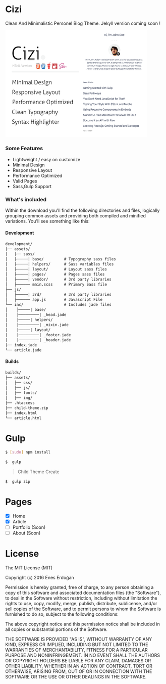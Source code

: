 
# Cizi
Clean And Minimalistic Personel Blog Theme. Jekyll version coming soon !

<img src="cizi-cover.png" width="450">

### Some Features
- Lightweight / easy on customize
- Minimal Design
- Responsive Layout
- Performance Optimized
- Valid Pages
- Sass,Gulp Support


### What's included

Within the download you'll find the following directories and files, logically grouping common assets and providing both compiled and minified variations. You'll see something like this:

#### Development

```
development/
├── assets/
│   ├── sass/
│   ├─────| base/         # Typography sass files
│   ├─────| helpers/      # Sass variables files
│   ├─────| layout/       # Layout sass files
│   ├─────| pages/        # Pages sass files
│   ├─────| vendor/       # 3rd party libraries
│   ├────── main.scss     # Primary Sass file
├── js/
│   ├─────| 3rd/          # 3rd party libraries
│   ├────── app.js        # Javascript File
└── inc/                  # Includes jade files
│    ├─────| base/
│    ├─────────| _head.jade
│    ├─────| helpers/
│    ├─────────| _mixin.jade
│    ├─────| layout/
│    ├─────────| _footer.jade
│    ├─────────| _header.jade
├── index.jade
└── article.jade
```
#### Builds
```
builds/
├── assets/
│   ├── css/
│   ├── js/
│   ├── fonts/
│   ├── img/
├── .htaccess
├── child-theme.zip
├── index.html
└── article.html
```

# Gulp

```bash
$ [sudo] npm install
```
```bash
$  gulp
```
> Child Theme Create

```bash
$  gulp zip
```

# Pages

- [x] Home
- [x] Article
- [ ] Portfolio (Soon)
- [ ] About (Soon)

# License
The MIT License (MIT)

Copyright (c) 2016 Enes Erdoğan

Permission is hereby granted, free of charge, to any person obtaining a copy
of this software and associated documentation files (the "Software"), to deal
in the Software without restriction, including without limitation the rights
to use, copy, modify, merge, publish, distribute, sublicense, and/or sell
copies of the Software, and to permit persons to whom the Software is
furnished to do so, subject to the following conditions:

The above copyright notice and this permission notice shall be included in all
copies or substantial portions of the Software.

THE SOFTWARE IS PROVIDED "AS IS", WITHOUT WARRANTY OF ANY KIND, EXPRESS OR
IMPLIED, INCLUDING BUT NOT LIMITED TO THE WARRANTIES OF MERCHANTABILITY,
FITNESS FOR A PARTICULAR PURPOSE AND NONINFRINGEMENT. IN NO EVENT SHALL THE
AUTHORS OR COPYRIGHT HOLDERS BE LIABLE FOR ANY CLAIM, DAMAGES OR OTHER
LIABILITY, WHETHER IN AN ACTION OF CONTRACT, TORT OR OTHERWISE, ARISING FROM,
OUT OF OR IN CONNECTION WITH THE SOFTWARE OR THE USE OR OTHER DEALINGS IN THE
SOFTWARE.
